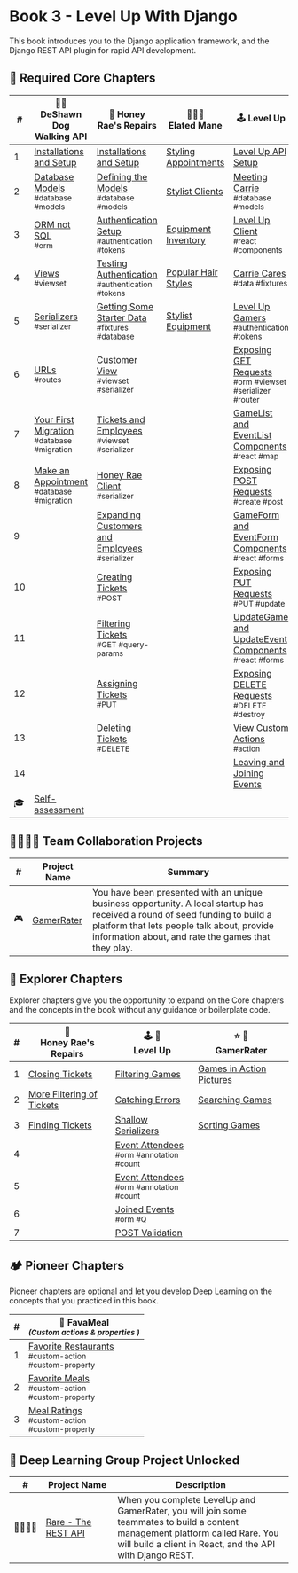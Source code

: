 # Book 3 - Level Up With Django

This book introduces you to the Django application framework, and the Django REST API plugin for rapid API development.

## 🍎 Required Core Chapters

| # | 🐕‍🦺 DeShawn Dog Walking API | 🍯 Honey Rae's Repairs | 💇🏽‍♀️ <br/> Elated Mane | 🕹 Level Up |
|--|--|--|--| -- |
| 1 | [Installations and Setup][41] | [Installations and Setup][42] | [Styling Appointments][56] | [Level Up API Setup][1] |
| 2 | [Database Models][2] <br/> <sub style="font-size:0.85rem;">\#database #models</sub> | [Defining the Models][43]  <br/> <sub style="font-size:0.85rem;">\#database #models</sub> | [Stylist Clients][57] | [Meeting Carrie][3] <br/> <sub style="font-size:0.85rem;">\#database #models</sub> |
| 3 | [ORM not SQL][14] <br/> <sub style="font-size:0.85rem;">\#orm</sub> | [Authentication Setup][44] <br/> <sub style="font-size:0.85rem;">\#authentication #tokens</sub> | [Equipment Inventory][58] |  [Level Up Client][5] <br/> <sub style="font-size:0.85rem;">\#react #components</sub> |
| 4 | [Views][4] <br/> <sub style="font-size:0.85rem;">\#viewset</sub> | [Testing Authentication][45]  <br/> <sub style="font-size:0.85rem;">\#authentication #tokens</sub> | [Popular Hair Styles][59] |  [Carrie Cares][6] <br/> <sub style="font-size:0.85rem;">\#data \#fixtures</sub> |
| 5 | [Serializers][7] <br/> <sub style="font-size:0.85rem;">\#serializer</sub> | [Getting Some Starter Data][46] <br/> <sub style="font-size:0.85rem;">\#fixtures \#database</sub> | [Stylist Equipment][56] |  [Level Up Gamers][8] <br/> <sub style="font-size:0.85rem;">\#authentication \#tokens</sub> |
| 6 | [URLs][12] <br/> <sub style="font-size:0.85rem;">\#routes</sub> | [Customer View][47] <br/> <sub style="font-size:0.85rem;">\#viewset \#serializer</sub> |  |  [Exposing GET Requests][11] <br/> <sub style="font-size:0.85rem;">\#orm #viewset \#serializer \#router</sub> |
| 7 | [Your First Migration][16] <br/> <sub style="font-size:0.85rem;">\#database \#migration</sub> | [Tickets and Employees][48] <br/> <sub style="font-size:0.85rem;">\#viewset \#serializer</sub> |  |  [GameList and EventList Components][13] <br/> <sub style="font-size:0.85rem;">\#react \#map</sub> |
| 8 | [Make an Appointment][40] <br/> <sub style="font-size:0.85rem;">\#database \#migration</sub> | [Honey Rae Client][49] <br/> <sub style="font-size:0.85rem;">\#serializer</sub> |  |  [Exposing POST Requests][15] <br/> <sub style="font-size:0.85rem;">\#create \#post</sub> |
| 9 |  | [Expanding Customers and Employees][50] <br/> <sub style="font-size:0.85rem;">\#serializer</sub> |  | [GameForm and EventForm Components][17] <br/> <sub style="font-size:0.85rem;">\#react \#forms</sub> |
| 10 |  | [Creating Tickets][51] <br/> <sub style="font-size:0.85rem;">\#POST</sub> |  | [Exposing PUT Requests][19] <br/> <sub style="font-size:0.85rem;">\#PUT \#update</sub> |
| 11 |  | [Filtering Tickets][52] <br/> <sub style="font-size:0.85rem;">\#GET \#query-params</sub> |  |  [UpdateGame and UpdateEvent Components][20] <br/> <sub style="font-size:0.85rem;">\#react \#forms</sub> |
| 12 |  | [Assigning Tickets][53] <br/> <sub style="font-size:0.85rem;">\#PUT</sub> |  |  [Exposing DELETE Requests][23] <br/> <sub style="font-size:0.85rem;">\#DELETE \#destroy</sub> |
| 13 |  | [Deleting Tickets][54] <br/> <sub style="font-size:0.85rem;">\#DELETE</sub> |  |  [View Custom Actions][25] <br/> <sub style="font-size:0.85rem;">\#action</sub> |
| 14 |  |  |  |  [Leaving and Joining Events][35]|
| 🎓 | [Self-assessment][55] |  | |


## 👩‍👩‍👧‍👦 Team Collaboration Projects

| # | Project Name | Summary |
|--|--|--|
| 🎮 | [GamerRater](./GAMERRATER.md) | You have been presented with an unique business opportunity. A local startup has received a round of seed funding to build a platform that lets people talk about, provide information about, and rate the games that they play. |

## 🧭 Explorer Chapters

Explorer chapters give you the opportunity to expand on the Core chapters and the concepts in the book without any guidance or boilerplate code.

| # | 🍯 <br/> Honey Rae's Repairs | 🕹 🎲 <br/> Level Up | ⭐️ 🎯 <br/> GamerRater <br/> |
|--|--|--|--|
| 1 | [Closing Tickets](./chapters/HR_TICKET_CLOSE.md) | [Filtering Games][37] | [Games in Action Pictures][30] |
| 2 | [More Filtering of Tickets](./chapters/HR_EC_TICKET_FILTER.md) | [Catching Errors][38] | [Searching Games][32] |
| 3 | [Finding Tickets](./chapters/HR_TICKET_FIND.md) | [Shallow Serializers][39] | [Sorting Games][34] |
| 4 || [Event Attendees][29] <br/> <sub style="font-size:0.85rem;">\#orm #annotation #count</sub> |  |
| 5 || [Event Attendees][31] <br/> <sub style="font-size:0.85rem;">\#orm #annotation #count</sub> |  |
| 6 || [Joined Events][33] <br/> <sub style="font-size:0.85rem;">\#orm #Q</sub> |  |
| 7 || [POST Validation][36] | | |

## 🏕 Pioneer Chapters

Pioneer chapters are optional and let you develop Deep Learning on the concepts that you practiced in this book.

| # | 🍔 FavaMeal <br/> <sub>_(Custom actions &amp; properties )_</sub> |
|--|--|
| 1 | [Favorite Restaurants][22] <br/> <sub style="font-size:0.85rem;">\#custom-action<br/>\#custom-property</sub> |
| 2 | [Favorite Meals][24] <br/> <sub style="font-size:0.85rem;">\#custom-action<br/>\#custom-property</sub> |
| 3 | [Meal Ratings][27] <br/> <sub style="font-size:0.85rem;">\#custom-action<br/>\#custom-property</sub> |

## 🔐 Deep Learning Group Project Unlocked

| # | Project&nbsp;Name | Description |
|--|--|--|
| 👨‍👩‍👧‍👧 | [Rare - The REST API][28] | When you complete LevelUp and GamerRater, you will join some teammates to build a content management platform called Rare. You will build a client in React, and the API with Django REST. |


[1]: ./chapters/DRF_INSTALLS.md
[2]: ./chapters/DD_DJANGO_MODELS.md
[3]: ./chapters/LU_DATA_DESIGN.md
[4]: ./chapters/DD_DJANGO_VIEWS.md
[5]: ./chapters/LU_CLIENT.md
[6]: ./chapters/LU_FIXTURES.md
[7]: ./chapters/DD_DJANGO_SERIALIZERS.md
[8]: ./chapters/LU_AUTHENTICATION.md
[9]: ./chapters/ORM_PRACTICE.md
[10]: ./chapters/LU-view-serializer-interlude.md
[11]: ./chapters/LU_LIST_RETRIEVE.md
[12]: ./chapters/DD_DJANGO_URLS.md
[13]: ./chapters/LU_CLIENT_LIST.md
[14]: ./chapters/DD_DJANGO_ORM.md
[15]: ./chapters/LU_CREATE.md
[16]: ./chapters/DD_MIGRATION.md
[17]: ./chapters/LU_CREATE_GAME.md
[18]: ./chapters/GR_REVIEWS.md
[19]: ./chapters/LU_UPDATE.md
[20]: ./chapters/LU_EDIT_FORMS.md
[21]: ./chapters/GR_GAME_RATINGS.md
[22]: ./chapters/FV_REST_FAVE.md
[23]: ./chapters/LU_DESTROY.md
[24]: ./chapters/FV_MEAL_FAVE.md
[25]: ./chapters/LU_CUSTOM_ACTION.md
[26]: ./chapters/GR_EDIT_GAME.md
[27]: ./chapters/FV_MEAL_RATINGS.md
[28]: ./chapters/RARE_REST.md
[29]: ./chapters/EVENTS_PER_GAME.md
[30]: ./chapters/GR_UPLOADS.md
[31]: ./chapters/LU_EVENT_ATTENDEES.md
[32]: ./chapters/GR_SEARCH.md
[33]: ./chapters/LU_JOINED_Q_FILTER.md
[34]: ./chapters/GR_SORTING.md
[35]: ./chapters/LU_MODEL_PROPERTY.md
[36]: ./chapters/LU_POST_VALIDATION.md
[37]: ./chapters/LU_FILTER_GAMES.md
[38]: ./chapters/LU_CATCHING_ERRORS.md
[39]: ./chapters/LU_SERIALIZER_DEPTH.md
[40]: ./chapters/DD_MAKE_APPOINTMENT.md
[41]: ./chapters/DDW_SETUP.md
[42]: ./chapters/HR_INSTALLS.md
[43]: ./chapters/HR_MODELS.md
[44]: ./chapters/HR_AUTHENTICATION.md
[45]: ./chapters/HR_REGISTER.md
[46]: ./chapters/HR_SEED_DB.md
[47]: ./chapters/HR_CUSTOMER_VIEW.md
[48]: ./chapters/HR_EMPLOYEE_TICKET_VIEWS.md
[49]: ./chapters/HR_CLIENT_INSTALL.md
[50]: ./chapters/HR_USER_SERIALIZER.md
[51]: ./chapters/HR_TICKET_POST.md
[52]: ./chapters/HR_TICKET_FILTER_FIND.md
[53]: ./chapters/HR_TICKET_ASSIGN.md
[54]: ./chapters/HR_TICKET_DELETE.md
[55]: ./chapters/DJANGO_ASSESSMENT.md
[56]: ./chapters/ELATED_APPOINTMENTS.md
[57]: ./chapters/ELATED_CLIENTS.md
[58]: ./chapters/ELATED_EQUIPMENT_TYPES.md
[59]: ./chapters/ELATED_STYLE_CUSTOMERS.md
[60]: ./chapters/ELATED_EQUIPMENT_PER_STYLIST.md


[image-1]: ./chapters/images/level-up.png

